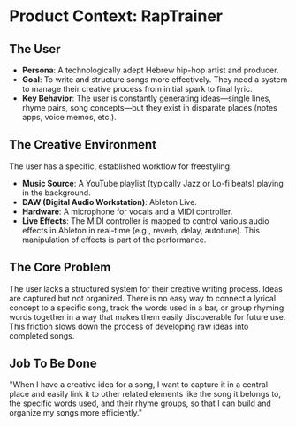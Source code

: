 # Product Context: RapTrainer

## The User
- **Persona**: A technologically adept Hebrew hip-hop artist and producer.
- **Goal**: To write and structure songs more effectively. They need a system to manage their creative process from initial spark to final lyric.
- **Key Behavior**: The user is constantly generating ideas—single lines, rhyme pairs, song concepts—but they exist in disparate places (notes apps, voice memos, etc.).

## The Creative Environment
The user has a specific, established workflow for freestyling:
- **Music Source**: A YouTube playlist (typically Jazz or Lo-fi beats) playing in the background.
- **DAW (Digital Audio Workstation)**: Ableton Live.
- **Hardware**: A microphone for vocals and a MIDI controller.
- **Live Effects**: The MIDI controller is mapped to control various audio effects in Ableton in real-time (e.g., reverb, delay, autotune). This manipulation of effects is part of the performance.

## The Core Problem
The user lacks a structured system for their creative writing process. Ideas are captured but not organized. There is no easy way to connect a lyrical concept to a specific song, track the words used in a bar, or group rhyming words together in a way that makes them easily discoverable for future use. This friction slows down the process of developing raw ideas into completed songs.

## Job To Be Done
"When I have a creative idea for a song, I want to capture it in a central place and easily link it to other related elements like the song it belongs to, the specific words used, and their rhyme groups, so that I can build and organize my songs more efficiently." 
